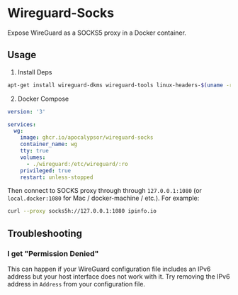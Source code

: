 # Wireguard-Socks

Expose WireGuard as a SOCKS5 proxy in a Docker container.

## Usage

1. Install Deps

```bash
apt-get install wireguard-dkms wireguard-tools linux-headers-$(uname -r)
```

2. Docker Compose

```yaml
version: '3'

services:
  wg:
    image: ghcr.io/apocalypsor/wireguard-socks
    container_name: wg
    tty: true
    volumes:
      - ./wireguard:/etc/wireguard/:ro
    privileged: true
    restart: unless-stopped
```

Then connect to SOCKS proxy through through `127.0.0.1:1080` (or `local.docker:1080` for Mac / docker-machine / etc.). For example:

```bash
curl --proxy socks5h://127.0.0.1:1080 ipinfo.io
```

## Troubleshooting

### I get "Permission Denied"

This can happen if your WireGuard configuration file includes an IPv6 address but your host interface does not work with it. Try removing the IPv6 address in `Address` from your configuration file.
